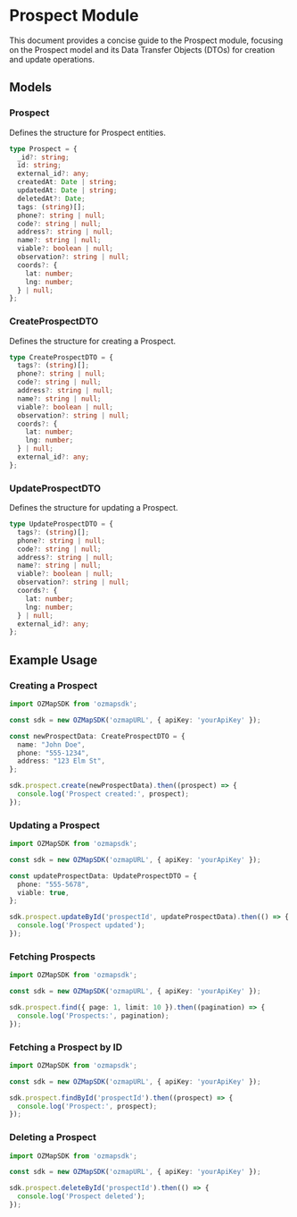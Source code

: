 # Prospect Module

This document provides a concise guide to the Prospect module, focusing on the Prospect model and its Data Transfer Objects (DTOs) for creation and update operations.

## Models

### Prospect

Defines the structure for Prospect entities.

```typescript
type Prospect = {
  _id?: string;
  id: string;
  external_id?: any;
  createdAt: Date | string;
  updatedAt: Date | string;
  deletedAt?: Date;
  tags: (string)[];
  phone?: string | null;
  code?: string | null;
  address?: string | null;
  name?: string | null;
  viable?: boolean | null;
  observation?: string | null;
  coords?: {
    lat: number;
    lng: number;
  } | null;
};
```

### CreateProspectDTO

Defines the structure for creating a Prospect.

```typescript
type CreateProspectDTO = {
  tags?: (string)[];
  phone?: string | null;
  code?: string | null;
  address?: string | null;
  name?: string | null;
  viable?: boolean | null;
  observation?: string | null;
  coords?: {
    lat: number;
    lng: number;
  } | null;
  external_id?: any;
};
```

### UpdateProspectDTO

Defines the structure for updating a Prospect.

```typescript
type UpdateProspectDTO = {
  tags?: (string)[];
  phone?: string | null;
  code?: string | null;
  address?: string | null;
  name?: string | null;
  viable?: boolean | null;
  observation?: string | null;
  coords?: {
    lat: number;
    lng: number;
  } | null;
  external_id?: any;
};
```

## Example Usage

### Creating a Prospect

```typescript
import OZMapSDK from 'ozmapsdk';

const sdk = new OZMapSDK('ozmapURL', { apiKey: 'yourApiKey' });

const newProspectData: CreateProspectDTO = {
  name: "John Doe",
  phone: "555-1234",
  address: "123 Elm St",
};

sdk.prospect.create(newProspectData).then((prospect) => {
  console.log('Prospect created:', prospect);
});
```

### Updating a Prospect

```typescript
import OZMapSDK from 'ozmapsdk';

const sdk = new OZMapSDK('ozmapURL', { apiKey: 'yourApiKey' });

const updateProspectData: UpdateProspectDTO = {
  phone: "555-5678",
  viable: true,
};

sdk.prospect.updateById('prospectId', updateProspectData).then(() => {
  console.log('Prospect updated');
});
```

### Fetching Prospects

```typescript
import OZMapSDK from 'ozmapsdk';

const sdk = new OZMapSDK('ozmapURL', { apiKey: 'yourApiKey' });

sdk.prospect.find({ page: 1, limit: 10 }).then((pagination) => {
  console.log('Prospects:', pagination);
});
```

### Fetching a Prospect by ID

```typescript
import OZMapSDK from 'ozmapsdk';

const sdk = new OZMapSDK('ozmapURL', { apiKey: 'yourApiKey' });

sdk.prospect.findById('prospectId').then((prospect) => {
  console.log('Prospect:', prospect);
});
```

### Deleting a Prospect

```typescript
import OZMapSDK from 'ozmapsdk';

const sdk = new OZMapSDK('ozmapURL', { apiKey: 'yourApiKey' });

sdk.prospect.deleteById('prospectId').then(() => {
  console.log('Prospect deleted');
});
```